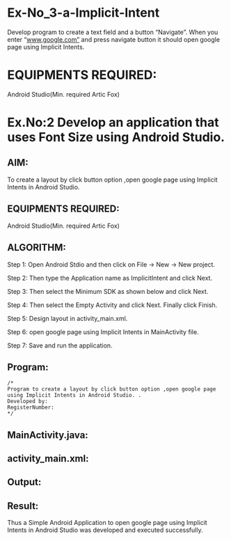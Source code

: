 # Ex-No_3-a-Implicit-Intent

Develop program to create a text field and a button “Navigate”. When you enter “www.google.com” and press navigate button it should open google page using Implicit Intents.

# EQUIPMENTS REQUIRED:
Android Studio(Min. required Artic Fox)

# Ex.No:2 Develop an application that uses Font Size using Android Studio.


## AIM:
To create a layout by click button option ,open google page using Implicit Intents in Android Studio.

## EQUIPMENTS REQUIRED:

Android Studio(Min. required Artic Fox)


## ALGORITHM:
Step 1: Open Android Stdio and then click on File -> New -> New project.

Step 2: Then type the Application name as ImplicitIntent and click Next.

Step 3: Then select the Minimum SDK as shown below and click Next.

Step 4: Then select the Empty Activity and click Next. Finally click Finish.

Step 5: Design layout in activity_main.xml.

Step 6: open google page using Implicit Intents in MainActivity file.

Step 7: Save and run the application.


## Program:
 ```
/*
Program to create a layout by click button option ,open google page using Implicit Intents in Android Studio. .
Developed by: 
RegisterNumber:  
*/
```

## MainActivity.java:





## activity_main.xml:

## Output:



## Result:
Thus a Simple Android Application to open google page using Implicit Intents in Android Studio was developed and executed successfully.
